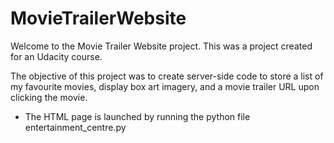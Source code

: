 # MovieTrailerWebsite

Welcome to the Movie Trailer Website project.
This was a project created for an Udacity course. 

The objective of this project was to create server-side code to store a list of my favourite movies, display box art imagery, and a movie trailer URL upon clicking the movie. 

- The HTML page is launched by running the python file entertainment_centre.py
